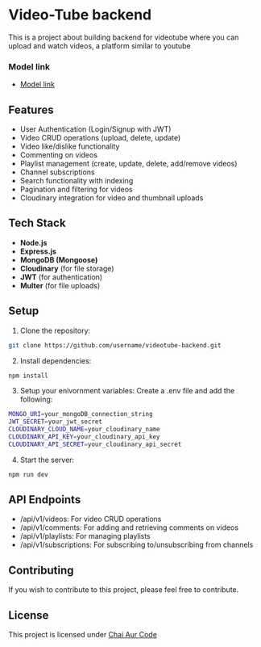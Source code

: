 # Video-Tube backend

This is a project about building backend for videotube where you can upload and watch videos, a platform similar to youtube

### Model link

- [Model link](https://app.eraser.io/workspace/YtPqZ1VogxGy1jzIDkzj)

## Features

- User Authentication (Login/Signup with JWT)
- Video CRUD operations (upload, delete, update)
- Video like/dislike functionality
- Commenting on videos
- Playlist management (create, update, delete, add/remove videos)
- Channel subscriptions
- Search functionality with indexing
- Pagination and filtering for videos
- Cloudinary integration for video and thumbnail uploads

## Tech Stack

- **Node.js**
- **Express.js**
- **MongoDB (Mongoose)**
- **Cloudinary** (for file storage)
- **JWT** (for authentication)
- **Multer** (for file uploads)

## Setup

1. Clone the repository:

```bash
git clone https://github.com/username/videotube-backend.git
```

2. Install dependencies:

```bash
npm install
```

3. Setup your enivornment variables:
   Create a .env file and add the following:

```bash
MONGO_URI=your_mongoDB_connection_string
JWT_SECRET=your_jwt_secret
CLOUDINARY_CLOUD_NAME=your_cloudinary_name
CLOUDINARY_API_KEY=your_cloudinary_api_key
CLOUDINARY_API_SECRET=your_cloudinary_api_secret
```

4. Start the server:

```bash
npm run dev
```

## API Endpoints

- /api/v1/videos: For video CRUD operations
- /api/v1/comments: For adding and retrieving comments on videos
- /api/v1/playlists: For managing playlists
- /api/v1/subscriptions: For subscribing to/unsubscribing from channels

## Contributing

If you wish to contribute to this project, please feel free to contribute.

## License

This project is licensed under [Chai Aur Code](https://www.youtube.com/@chaiaurcode)
